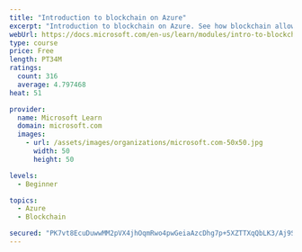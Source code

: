 ```yaml
---
title: "Introduction to blockchain on Azure"
excerpt: "Introduction to blockchain on Azure. See how blockchain allows business partners to trust each other's data without a central authority. You'll also learn a bit about how blockchain works. The goal is to help you decide if blockchain is a good choice for your scenario."
webUrl: https://docs.microsoft.com/en-us/learn/modules/intro-to-blockchain/
type: course
price: Free
length: PT34M
ratings:
  count: 316
  average: 4.797468
heat: 51

provider:
  name: Microsoft Learn
  domain: microsoft.com
  images:
    - url: /assets/images/organizations/microsoft.com-50x50.jpg
      width: 50
      height: 50

levels:
  - Beginner

topics:
  - Azure
  - Blockchain

secured: "PK7vt8EcuDuwwMM2pVX4jhOqmRwo4pwGeiaAzcDhg7p+5XZTTXqQbLK3/Aj9S0GFzhd3UJ/9CYanjan6Hu19BW38q9EVsGGHHxdSUrPdjxHWHPo3GXPUETlrutWmalJQoeqiI/De+5rzEMj2Vzk//L+YFKtn0P2WqMLMcvyBdq1S71F9JUVE/+9Ks+kchGn9NzRTfdgSSoBlszl0UZ5VCX6CGUYyaQl3MR6GKHhvSnbzBa3/ECW3XEtv9hXUjhQkd0RU7qPka2f7Mj9EMRxteMGgq7wtiyjdwmLqRZCQrGQ3oxTwG/4dlsfi59dBXsly/uFKjGeDmfqJ3D/iY0ojvxmLKZhkkDG3SH4meMTf2AlEXIQQG/Tf8qv9md8Qomc+qz8p+7nFsSBtx8umec2UchZfcqvjnpVrlPhSOkraS+I=;SrmBXWiUinQUKBghorcyjw=="
---
```



